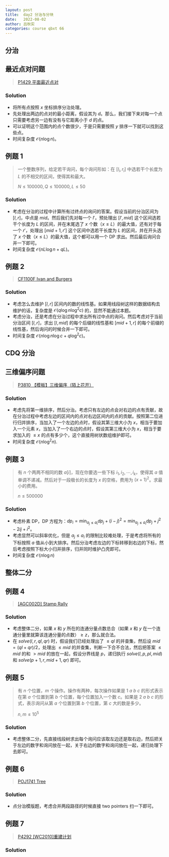```yaml
---
layout: post
title:  day2 分治与分块
date:   2022-08-02
author: 吕秋实
categories: course qbxt 66
---
```


## 分治

## 最近点对问题

> [P1429 平面最近点对](https://www.luogu.com.cn/problem/P1429)

### Solution

* 将所有点按照 $x$ 坐标排序分治处理。
* 先处理出两边的点对的最小距离，假设其为 $d$。那么，我们接下来对每一个点只需要考虑另一边有没有与它距离小于 $d$ 的点。
* 可以证明这个范围内的点个数很少，于是只需要按照 $y$ 排序一下就可以找到这些点。
* 时间复杂度 $\mathcal O(n \log n)$。

## 例题 1

> 一个整数序列，给定若干询问，每个询问形如：在 $[l_i, r_i]$ 中选若干个长度为 $L$ 的不相交的区间，使得其和最大。
>
> $N \le 100000, Q \le 100000, L \le 50$

### Solution

* 考虑在分治的过程中计算所有过终点的询问的答案。假设当前的分治区间为 $[l, r]$，中点是 $mid$。然后我们先对每一个 $l'$，预处理出 $[l', mid]$ 这个区间选若干个长度为 $L$ 的区间，并在末尾选了 $x$ 个数（$x \le L$）的最大值，还有对于每一个 $r'$，处理出 $[mid + 1, r']$ 这个区间中选若干长度为 $L$ 的区间，并在开头选了 $x$ 个数（$x \le L$）的最大值，这个都可以用一个 $\text{DP}$ 求出。然后最后询问合并一下即可。
* 时间复杂度 $\mathcal O(n L \log n + q L)$。

## 例题 2

> [CF1100F Ivan and Burgers](https://www.luogu.com.cn/problem/CF1100F)

### Solution

* 考虑怎么去维护 $[l, r]$ 区间内的数的线性基。如果用线段树这样的数据结构去维护的话，复杂度是 $\mathcal O(q \log n \log^2 c)$ 的，显然不能通过本题。
* 考虑分治，还是考虑在分治过程中求出所有过中点的询问。然后考虑对于当前分治区间 $[l, r]$，求出 $[l, mid]$ 的每个后缀的线性基和 $[mid + 1, r]$ 的每个前缀的线性基，然后询问的时候合并一下即可。
* 时间复杂度 $\mathcal O(n \log n \log c + q \log^2 c)$。

## CDQ 分治

## 三维偏序问题

> [P3810 【模板】三维偏序（陌上花开）](https://www.luogu.com.cn/problem/P3810)

### Solution

* 考虑先将第一维排序，然后分治。考虑只有左边的点会对右边的点有贡献，故在分治过程中考虑左边的区间内的点对右边区间内的点的贡献。按照第二位进行归并排序，当加入了一个左边的点时，假设其第三维大小为 $x$，相当于要加入一个元素 $x$，当加入了一个右边的点时，假设其第三维大小为 $x$，相当于要求加入的 $\le x$ 的点有多少个，这个直接用树状数组维护即可。
* 时间复杂度 $\mathcal O(n \log^2 n)$.

## 例题 3

> 有 $n$ 个两两不相同的数 $a[i]$，现在你要选一些下标 $i_1, i_2, \cdots, i_k$，使得其 $a$ 值单调不递减。然后对于一段极长的长度为 $x$ 的空格，费用为 $(x + 1)^2$。求最小的费用。
>
> $n \le 500000$

### Solution

* 考虑朴素 $\text{DP}$，$\text{DP}$ 方程为：$dp_i = \min_{a_j \le a_i} dp_j + (i - j)^2 = \min_{a_j \le a_i} dp_j + j^2 - 2ij + i^2$。
* 考虑显然可以斜率优化，但是 $a_j \le a_i$ 的限制比较难处理，于是考虑将所有的下标按照 $a$ 值从小到大排序。然后分治考虑左边的下标转移到右边的下标，然后考虑按照下标大小归并排序，归并同时维护凸壳即可。
* 时间复杂度 $\mathcal O(n \log n)$

## 整体二分

## 例题 4

> [[AGC002D] Stamp Rally](https://www.luogu.com.cn/problem/AT_agc002_d)

### Solution

* 考虑整体二分，如果 $x$ 和 $y$ 所在的连通分量点数总合（如果 $x$ 和 $y$ 在一个连通分量里就算该连通分量的点数）$\ge z$，那么就合法。
* 在 $solve(l, r, ql, qr)$ 时，假设我们已经处理出了 $\le ql$ 的并查集，然后设 $mid = (ql + qr) / 2$，处理出 $\le mid$ 的并查集，判断一下合不合法，然后把答案 $\le mid$ 的和 $\gt mid$ 的放在一起，假设分界线是 $p$，递归执行 $solve(l, p, pl, mid)$ 和 $solve(p + 1, r, mid + 1, qr)$ 即可。

## 例题 5

> 有 $n$ 个位置，$m$ 个操作。操作有两种，每次操作如果是 $1~a~b~c$ 的形式表示在第 $a$ 个位置到第 $b$ 个位置，每个位置加入一个数 $c$。如果是 $2~a~b~c$ 的形式，表示询问从第 $a$ 个位置到第 $b$ 个位置，第 $c$ 大的数是多少。
>
> $n, m \le 10^5$

### Solution

* 考虑整体二分，先直接线段树求出每个询问应该取左边还是取右边，然后把关于左边的数字和询问放在一起，关于右边的数字和询问放在一起，递归处理下去即可。

## 例题 6

> [POJ1741 Tree](http://poj.org/problem?id=1741)

### Solution

* 点分治模版题，考虑合并两段路径的时候直接 $\text{two pointers}$ 扫一下即可。

## 例题 7

> [P4292 [WC2010]重建计划](https://www.luogu.com.cn/problem/P4292)

### Solution

